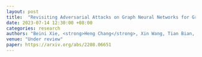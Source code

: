```yaml
---
layout: post
title:  "Revisiting Adversarial Attacks on Graph Neural Networks for Graph Classification"
date: 2023-07-14 12:30:00 +08:00
categories: research
authors: "Beini Xie, <strong>Heng Chang</strong>, Xin Wang, Tian Bian, Shiji Zhou, Daixin Wang, Zhiqiang Zhang, Wenwu Zhu"
venue: "Under review"
paper: https://arxiv.org/abs/2208.06651
---
```


